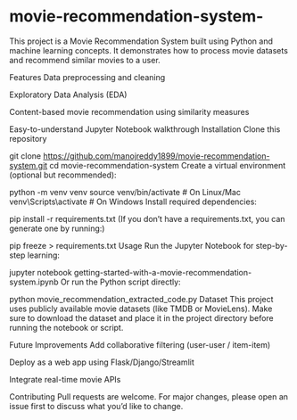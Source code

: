 # movie-recommendation-system-
This project is a Movie Recommendation System built using Python and machine learning concepts. It demonstrates how to process movie datasets and recommend similar movies to a user.

Features
Data preprocessing and cleaning

Exploratory Data Analysis (EDA)

Content-based movie recommendation using similarity measures

Easy-to-understand Jupyter Notebook walkthrough
 Installation
Clone this repository

git clone https://github.com/manojreddy1899/movie-recommendation-system.git
cd movie-recommendation-system
Create a virtual environment (optional but recommended):

python -m venv venv
source venv/bin/activate   # On Linux/Mac
venv\Scripts\activate      # On Windows
Install required dependencies:

pip install -r requirements.txt
(If you don’t have a requirements.txt, you can generate one by running:)

pip freeze > requirements.txt
Usage
Run the Jupyter Notebook for step-by-step learning:

jupyter notebook getting-started-with-a-movie-recommendation-system.ipynb
Or run the Python script directly:

python movie_recommendation_extracted_code.py
Dataset
This project uses publicly available movie datasets (like TMDB or MovieLens).
Make sure to download the dataset and place it in the project directory before running the notebook or script.

Future Improvements
Add collaborative filtering (user-user / item-item)

Deploy as a web app using Flask/Django/Streamlit

Integrate real-time movie APIs

Contributing
Pull requests are welcome. For major changes, please open an issue first to discuss what you’d like to change.
